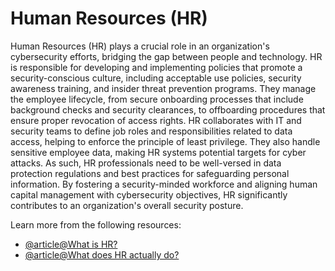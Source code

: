 # Human Resources (HR)

Human Resources (HR) plays a crucial role in an organization's cybersecurity efforts, bridging the gap between people and technology. HR is responsible for developing and implementing policies that promote a security-conscious culture, including acceptable use policies, security awareness training, and insider threat prevention programs. They manage the employee lifecycle, from secure onboarding processes that include background checks and security clearances, to offboarding procedures that ensure proper revocation of access rights. HR collaborates with IT and security teams to define job roles and responsibilities related to data access, helping to enforce the principle of least privilege. They also handle sensitive employee data, making HR systems potential targets for cyber attacks. As such, HR professionals need to be well-versed in data protection regulations and best practices for safeguarding personal information. By fostering a security-minded workforce and aligning human capital management with cybersecurity objectives, HR significantly contributes to an organization's overall security posture.

Learn more from the following resources:

- [@article@What is HR?](https://www.investopedia.com/terms/h/humanresources.asp)
- [@article@What does HR actually do?](https://www.lucidchart.com/blog/what-does-hr-do)